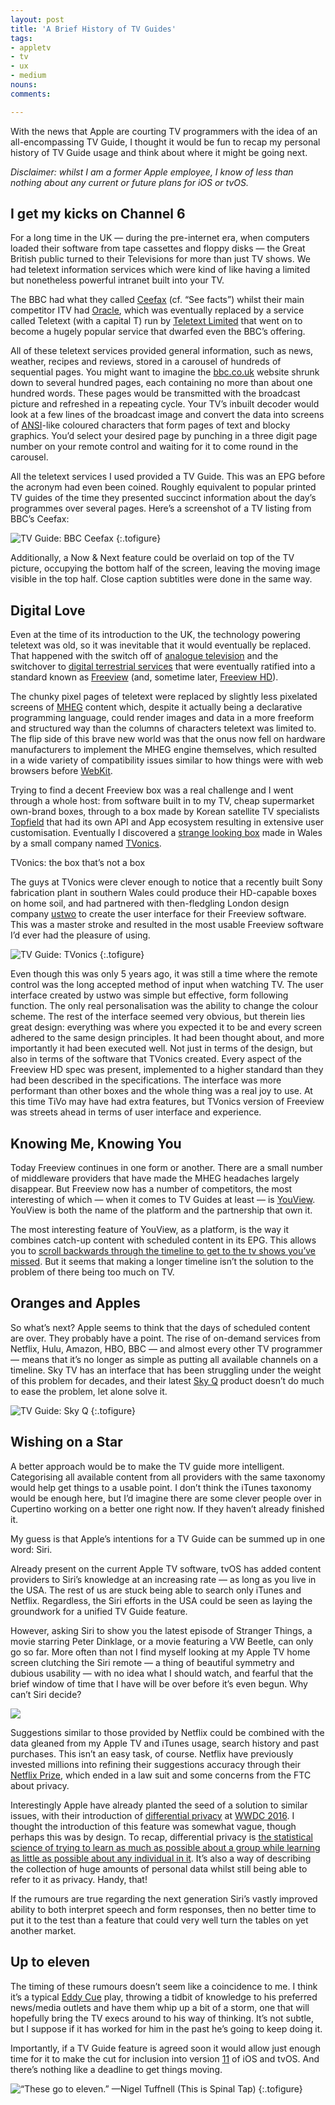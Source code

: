 ```yaml
---
layout: post
title: 'A Brief History of TV Guides'
tags:
- appletv
- tv
- ux
- medium
nouns:
comments: 

---
```


With the news that Apple are courting TV programmers with the idea of an all-encompassing TV Guide, I thought it would be fun to recap my personal history of TV Guide usage and think about where it might be going next.

_Disclaimer: whilst I am a former Apple employee, I know of less than nothing about any current or future plans for iOS or tvOS._

I get my kicks on Channel 6
---------------------------

For a long time in the UK — during the pre-internet era, when computers loaded their software from tape cassettes and floppy disks — the Great British public turned to their Televisions for more than just TV shows. We had teletext information services which were kind of like having a limited but nonetheless powerful intranet built into your TV.

The BBC had what they called [Ceefax](https://en.wikipedia.org/wiki/Ceefax) (cf. “See facts”) whilst their main competitor ITV had [Oracle](https://en.wikipedia.org/wiki/ORACLE_(teletext)), which was eventually replaced by a service called Teletext (with a capital T) run by [Teletext Limited](https://en.wikipedia.org/wiki/Teletext_Ltd.) that went on to become a hugely popular service that dwarfed even the BBC’s offering.

All of these teletext services provided general information, such as news, weather, recipes and reviews, stored in a carousel of hundreds of sequential pages. You might want to imagine the [bbc.co.uk](www.bbc.co.uk) website shrunk down to several hundred pages, each containing no more than about one hundred words. These pages would be transmitted with the broadcast picture and refreshed in a repeating cycle. Your TV’s inbuilt decoder would look at a few lines of the broadcast image and convert the data into screens of [ANSI](https://en.wikipedia.org/wiki/ANSI_escape_code)\-like coloured characters that form pages of text and blocky graphics. You’d select your desired page by punching in a three digit page number on your remote control and waiting for it to come round in the carousel.

All the teletext services I used provided a TV Guide. This was an EPG before the acronym had even been coined. Roughly equivalent to popular printed TV guides of the time they presented succinct information about the day’s programmes over several pages. Here’s a screenshot of a TV listing from BBC’s Ceefax:

![](https://miro.medium.com/max/1008/1*WSph9kUyJtT2L_onAyGAXA.png "TV Guide: BBC Ceefax")
{:.tofigure}

Additionally, a Now & Next feature could be overlaid on top of the TV picture, occupying the bottom half of the screen, leaving the moving image visible in the top half. Close caption subtitles were done in the same way.

Digital Love
------------

Even at the time of its introduction to the UK, the technology powering teletext was old, so it was inevitable that it would eventually be replaced. That happened with the switch off of [analogue television](https://en.wikipedia.org/wiki/Analogue_television_in_the_United_Kingdom) and the switchover to [digital terrestrial services](https://en.wikipedia.org/wiki/Digital_television) that were eventually ratified into a standard known as [Freeview](https://en.wikipedia.org/wiki/Freeview_(UK)) (and, sometime later, [Freeview HD](https://en.wikipedia.org/wiki/Freeview_(UK)#Freeview_HD)).

The chunky pixel pages of teletext were replaced by slightly less pixelated screens of [MHEG](https://en.wikipedia.org/wiki/MHEG-5) content which, despite it actually being a declarative programming language, could render images and data in a more freeform and structured way than the columns of characters teletext was limited to. The flip side of this brave new world was that the onus now fell on hardware manufacturers to implement the MHEG engine themselves, which resulted in a wide variety of compatibility issues similar to how things were with web browsers before [WebKit](https://webkit.org).

Trying to find a decent Freeview box was a real challenge and I went through a whole host: from software built in to my TV, cheap supermarket own-brand boxes, through to a box made by Korean satellite TV specialists [Topfield](https://en.wikipedia.org/wiki/Topfield) that had its own API and App ecosystem resulting in extensive user customisation. Eventually I discovered a [strange looking box](https://www.youtube.com/watch?v=qenPqNwjazk) made in Wales by a small company named [TVonics](https://en.wikipedia.org/wiki/TVonics).

TVonics: the box that’s not a box

The guys at TVonics were clever enough to notice that a recently built Sony fabrication plant in southern Wales could produce their HD-capable boxes on home soil, and had partnered with then-fledgling London design company [ustwo](www.ustwo.com) to create the user interface for their Freeview software. This was a master stroke and resulted in the most usable Freeview software I’d ever had the pleasure of using.

![](https://miro.medium.com/max/1400/1*91Qy90glqxsJQoGFWC41CQ.jpeg "TV Guide: TVonics")
{:.tofigure}

Even though this was only 5 years ago, it was still a time where the remote control was the long accepted method of input when watching TV. The user interface created by ustwo was simple but effective, form following function. The only real personalisation was the ability to change the colour scheme. The rest of the interface seemed very obvious, but therein lies great design: everything was where you expected it to be and every screen adhered to the same design principles. It had been thought about, and more importantly it had been executed well. Not just in terms of the design, but also in terms of the software that TVonics created. Every aspect of the Freeview HD spec was present, implemented to a higher standard than they had been described in the specifications. The interface was more performant than other boxes and the whole thing was a real joy to use. At this time TiVo may have had extra features, but TVonics version of Freeview was streets ahead in terms of user interface and experience.

Knowing Me, Knowing You
-----------------------

Today Freeview continues in one form or another. There are a small number of middleware providers that have made the MHEG headaches largely disappear. But Freeview now has a number of competitors, the most interesting of which — when it comes to TV Guides at least — is [YouView](https://en.wikipedia.org/wiki/YouView). YouView is both the name of the platform and the partnership that own it.

The most interesting feature of YouView, as a platform, is the way it combines catch-up content with scheduled content in its EPG. This allows you to [scroll backwards through the timeline to get to the tv shows you’ve missed](http://www.youview.com/features/). But it seems that making a longer timeline isn’t the solution to the problem of there being too much on TV.

Oranges and Apples
------------------

So what’s next? Apple seems to think that the days of scheduled content are over. They probably have a point. The rise of on-demand services from Netflix, Hulu, Amazon, HBO, BBC — and almost every other TV programmer — means that it’s no longer as simple as putting all available channels on a timeline. Sky TV has an interface that has been struggling under the weight of this problem for decades, and their latest [Sky Q](http://www.sky.com/shop/tv/sky-q/overview/) product doesn’t do much to ease the problem, let alone solve it.

![](https://miro.medium.com/max/1400/1*2eklqpXtNnroW_oQ9AhZIA.jpeg "TV Guide: Sky Q")
{:.tofigure}

Wishing on a Star
-----------------

A better approach would be to make the TV guide more intelligent. Categorising all available content from all providers with the same taxonomy would help get things to a usable point. I don’t think the iTunes taxonomy would be enough here, but I’d imagine there are some clever people over in Cupertino working on a better one right now. If they haven’t already finished it.

My guess is that Apple’s intentions for a TV Guide can be summed up in one word: Siri.

Already present on the current Apple TV software, tvOS has added content providers to Siri’s knowledge at an increasing rate — as long as you live in the USA. The rest of us are stuck being able to search only iTunes and Netflix. Regardless, the Siri efforts in the USA could be seen as laying the groundwork for a unified TV Guide feature.

However, asking Siri to show you the latest episode of Stranger Things, a movie starring Peter Dinklage, or a movie featuring a VW Beetle, can only go so far. More often than not I find myself looking at my Apple TV home screen clutching the Siri remote — a thing of beautiful symmetry and dubious usability — with no idea what I should watch, and fearful that the brief window of time that I have will be over before it’s even begun. Why can’t Siri decide?

![](https://miro.medium.com/max/1400/1*1w4mMS-TuykT96eTqumcdQ.jpeg)

Suggestions similar to those provided by Netflix could be combined with the data gleaned from my Apple TV and iTunes usage, search history and past purchases. This isn’t an easy task, of course. Netflix have previously invested millions into refining their suggestions accuracy through their [Netflix Prize](https://en.wikipedia.org/wiki/Netflix_Prize), which ended in a law suit and some concerns from the FTC about privacy.

Interestingly Apple have already planted the seed of a solution to similar issues, with their introduction of [differential privacy](https://en.wikipedia.org/wiki/Differential_privacy) at [WWDC 2016](https://developer.apple.com/wwdc/). I thought the introduction of this feature was somewhat vague, though perhaps this was by design. To recap, differential privacy is [the statistical science of trying to learn as much as possible about a group while learning as little as possible about any individual in it](https://www.wired.com/2016/06/apples-differential-privacy-collecting-data/). It’s also a way of describing the collection of huge amounts of personal data whilst still being able to refer to it as privacy. Handy, that!

If the rumours are true regarding the next generation Siri’s vastly improved ability to both interpret speech and form responses, then no better time to put it to the test than a feature that could very well turn the tables on yet another market.

Up to eleven
------------

The timing of these rumours doesn’t seem like a coincidence to me. I think it’s a typical [Eddy Cue](https://en.wikipedia.org/wiki/Eddy_Cue) play, throwing a tidbit of knowledge to his preferred news/media outlets and have them whip up a bit of a storm, one that will hopefully bring the TV execs around to his way of thinking. It’s not subtle, but I suppose if it has worked for him in the past he’s going to keep doing it.

Importantly, if a TV Guide feature is agreed soon it would allow just enough time for it to make the cut for inclusion into version [11](https://en.wikipedia.org/wiki/Up_to_eleven) of iOS and tvOS. And there’s nothing like a deadline to get things moving.

![](https://miro.medium.com/max/1246/1*NMys6bsxcP3Eo-8vIFgndQ.jpeg "“These go to eleven.” —Nigel Tuffnell (This is Spinal Tap)")
{:.tofigure}
